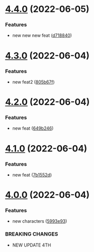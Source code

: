 # [4.4.0](https://github.com/Hussein-Attie/APT3/compare/v4.3.0...v4.4.0) (2022-06-05)


### Features

* new new new feat ([d718840](https://github.com/Hussein-Attie/APT3/commit/d7188402c8abaf0179f2dace7e2a3d48abc679dd))



# [4.3.0](https://github.com/Hussein-Attie/APT3/compare/v4.2.0...v4.3.0) (2022-06-04)


### Features

* new feat2 ([805b67f](https://github.com/Hussein-Attie/APT3/commit/805b67f35af42ac3a4255dc5c2409832671892e2))



# [4.2.0](https://github.com/Hussein-Attie/APT3/compare/v4.1.0...v4.2.0) (2022-06-04)


### Features

* new feat ([649b246](https://github.com/Hussein-Attie/APT3/commit/649b246172fd9fec2c285cd116f8f4202394bb66))



# [4.1.0](https://github.com/Hussein-Attie/APT3/compare/v4.0.0...v4.1.0) (2022-06-04)


### Features

* new feat ([7b1552d](https://github.com/Hussein-Attie/APT3/commit/7b1552d5366f27d3607ba9219265e36cfa83f511))



# [4.0.0](https://github.com/Hussein-Attie/APT3/compare/v3.2.0...v4.0.0) (2022-06-04)


### Features

* new characters ([5993e93](https://github.com/Hussein-Attie/APT3/commit/5993e9367b0fa01867e5f595050c8eea6c0e64c3))


### BREAKING CHANGES

* NEW UPDATE 4TH



